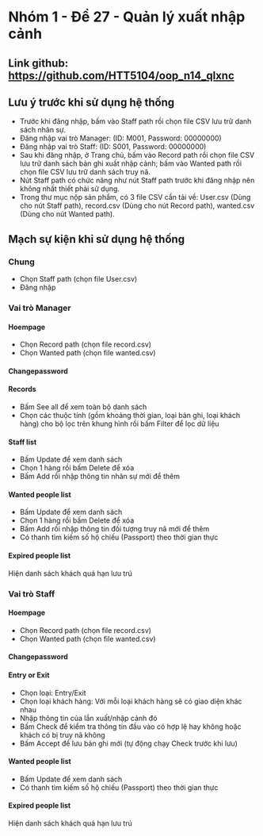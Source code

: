 # Nhóm 1 - Đề 27 - Quản lý xuất nhập cảnh

## Link github: https://github.com/HTT5104/oop_n14_qlxnc

## Lưu ý trước khi sử dụng hệ thống
- Trước khi đăng nhập, bấm vào Staff path rồi chọn file CSV lưu trữ danh sách nhân sự.
- Đăng nhập vai trò Manager: (ID: M001, Password: 00000000)
- Đăng nhập vai trò Staff: (ID: S001, Password: 00000000)
- Sau khi đăng nhập, ở Trang chủ, bấm vào Record path rồi chọn file CSV lưu trữ danh sách bản ghi xuất nhập cảnh; bấm vào Wanted path rồi chọn file CSV lưu trữ danh sách truy nã.
- Nút Staff path có chức năng như nút Staff path trước khi đăng nhập nên không nhất thiết phải sử dụng.
- Trong thư mục nộp sản phẩm, có 3 file CSV cần tải về: User.csv (Dùng cho nút Staff path), record.csv (Dùng cho nút Record path), wanted.csv (Dùng cho nút Wanted path).

## Mạch sự kiện khi sử dụng hệ thống

### Chung
- Chọn Staff path (chọn file User.csv)
- Đăng nhập

### Vai trò Manager

#### Hoempage
- Chọn Record path (chọn file record.csv)
- Chọn Wanted path (chọn file wanted.csv)

#### Changepassword

#### Records
- Bấm See all để xem toàn bộ danh sách
- Chọn các thuộc tính (gồm khoảng thời gian, loại bản ghi, loại khách hàng) cho bộ lọc trên khung hình rồi bấm Filter để lọc dữ liệu

#### Staff list
- Bấm Update để xem danh sách
- Chọn 1 hàng rồi bấm Delete để xóa
- Bấm Add rồi nhập thông tin nhân sự mới để thêm

#### Wanted people list
- Bấm Update để xem danh sách
- Chọn 1 hàng rồi bấm Delete để xóa
- Bấm Add rồi nhập thông tin đối tượng truy nã mới để thêm
- Có thanh tìm kiếm số hộ chiếu (Passport) theo thời gian thực

#### Expired people list
Hiện danh sách khách quá hạn lưu trú

### Vai trò Staff

#### Hoempage
- Chọn Record path (chọn file record.csv)
- Chọn Wanted path (chọn file wanted.csv)

#### Changepassword

#### Entry or Exit
- Chọn loại: Entry/Exit
- Chọn loại khách hàng: Với mỗi loại khách hàng sẽ có giao diện khác nhau
- Nhập thông tin của lần xuất/nhập cảnh đó
- Bấm Check để kiểm tra thông tin đầu vào có hợp lệ hay không hoặc khách có bị truy nã không
- Bấm Accept để lưu bản ghi mới (tự động chạy Check trước khi lưu)

#### Wanted people list
- Bấm Update để xem danh sách
- Có thanh tìm kiếm số hộ chiếu (Passport) theo thời gian thực

#### Expired people list
Hiện danh sách khách quá hạn lưu trú
